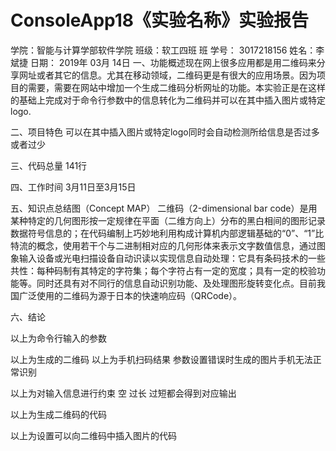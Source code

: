 # ConsoleApp18《实验名称》实验报告
学院：智能与计算学部软件学院  班级：软工四班 班    学号： 3017218156   姓名：李斌捷
日期：    2019年 03月  14日
一、功能概述现在网上很多应用都是用二维码来分享网址或者其它的信息。尤其在移动领域，二维码更是有很大的应用场景。因为项目的需要，需要在网站中增加一个生成二维码分析网址的功能。本实验正是在这样的基础上完成对于命令行参数中的信息转化为二维码并可以在其中插入图片或特定logo.



二、项目特色
   	  可以在其中插入图片或特定logo同时会自动检测所给信息是否过多或者过少

三、代码总量
141行
       


四、工作时间
3月11日至3月15日
      

五、知识点总结图（Concept MAP）
二维码（2-dimensional bar code）是用某种特定的几何图形按一定规律在平面（二维方向上）分布的黑白相间的图形记录数据符号信息的；在代码编制上巧妙地利用构成计算机内部逻辑基础的“0”、“1”比特流的概念，使用若干个与二进制相对应的几何形体来表示文字数值信息，通过图象输入设备或光电扫描设备自动识读以实现信息自动处理：它具有条码技术的一些共性：每种码制有其特定的字符集；每个字符占有一定的宽度；具有一定的校验功能等。同时还具有对不同行的信息自动识别功能、及处理图形旋转变化点。目前我国广泛使用的二维码为源于日本的快速响应码（QRCode）。


六、结论

 
以上为命令行输入的参数
 
以上为生成的二维码
 以上为手机扫码结果 
参数设置错误时生成的图片手机无法正常识别
 
以上为对输入信息进行约束 空 过长 过短都会得到对应输出
 
以上为生成二维码的代码
 
以上为设置可以向二维码中插入图片的代码

     


